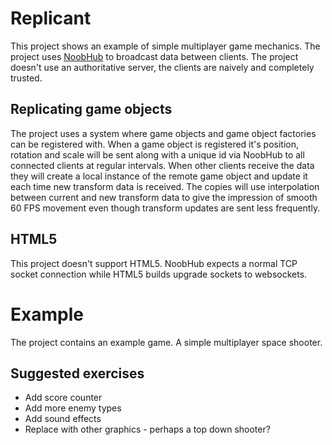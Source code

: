 # Replicant
This project shows an example of simple multiplayer game mechanics. The project uses [NoobHub](https://github.com/Overtorment/NoobHub) to broadcast data between clients. The project doesn't use an authoritative server, the clients are naively and completely trusted.

## Replicating game objects
The project uses a system where game objects and game object factories can be registered with. When a game object is registered it's position, rotation and scale will be sent along with a unique id via NoobHub to all connected clients at regular intervals. When other clients receive the data they will create a local instance of the remote game object and update it each time new transform data is received. The copies will use interpolation between current and new transform data to give the impression of smooth 60 FPS movement even though transform updates are sent less frequently.

## HTML5
This project doesn't support HTML5. NoobHub expects a normal TCP socket connection while HTML5 builds upgrade sockets to websockets.

# Example
The project contains an example game. A simple multiplayer space shooter.

## Suggested exercises
* Add score counter
* Add more enemy types
* Add sound effects
* Replace with other graphics - perhaps a top down shooter?
